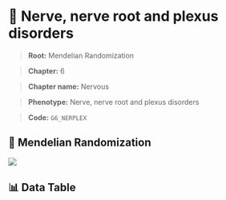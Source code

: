 # 🧪 Nerve, nerve root and plexus disorders

> **Root:** Mendelian Randomization

> **Chapter:** 6  

> **Chapter name:** Nervous

> **Phenotype:** Nerve, nerve root and plexus disorders  

> **Code:** `G6_NERPLEX`

## 🧬 Mendelian Randomization  

<img src="/MR/Figures/Forward/G6_NERPLEX.png"/>

## 📊 Data Table

<CsvTableMRF src="/MR_Data/Forward/G6_NERPLEX.csv"/>
